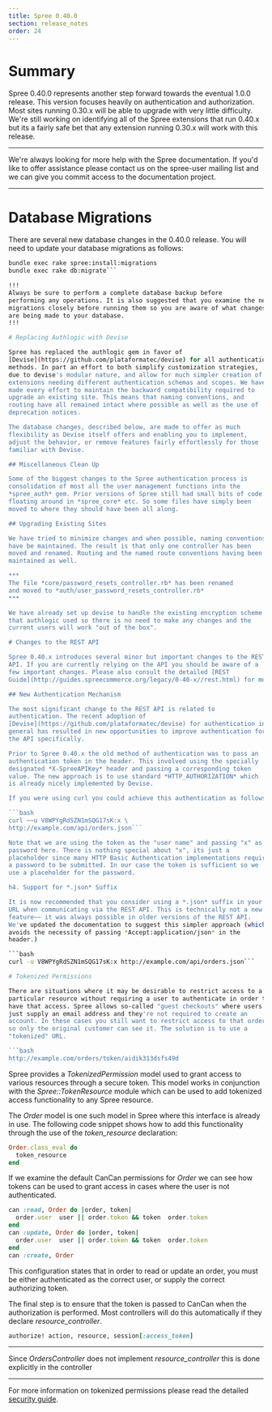 ```yaml
---
title: Spree 0.40.0
section: release_notes
order: 24
---
```


# Summary

Spree 0.40.0 represents another step forward towards the eventual 1.0.0
release. This version focuses heavily on authentication and
authorization. Most sites running 0.30.x will be able to upgrade with
very little difficulty. We're still working on identifying all of the
Spree extensions that run 0.40.x but its a fairly safe bet that any
extension running 0.30.x will work with this release.

---

We're always looking for more help with the Spree documentation.
If you'd like to offer assistance please contact us on the spree-user
mailing list and we can give you commit access to the documentation
project.

---

# Database Migrations

There are several new database changes in the 0.40.0 release. You will
need to update your database migrations as follows:

````bash
bundle exec rake spree:install:migrations
bundle exec rake db:migrate```

!!!
Always be sure to perform a complete database backup before
performing any operations. It is also suggested that you examine the new
migrations closely before running them so you are aware of what changes
are being made to your database.
!!!

# Replacing Authlogic with Devise

Spree has replaced the authlogic gem in favor of
[Devise](https://github.com/plataformatec/devise) for all authentication
methods. In part an effort to both simplify customization strategies,
due to devise's modular nature, and allow for much simpler creation of
extensions needing different authentication schemas and scopes. We have
made every effort to maintain the backward compatibility required to
upgrade an existing site. This means that naming conventions, and
routing have all remained intact where possible as well as the use of
deprecation notices.

The database changes, described below, are made to offer as much
flexibility as Devise itself offers and enabling you to implement,
adjust the behavior, or remove features fairly effortlessly for those
familiar with Devise.

## Miscellaneous Clean Up

Some of the biggest changes to the Spree authentication process is
consolidation of most all the user management functions into the
*spree_auth* gem. Prior versions of Spree still had small bits of code
floating around in *spree_core* etc. So some files have simply been
moved to where they should have been all along.

## Upgrading Existing Sites

We have tried to minimize changes and when possible, naming conventions
have be maintained. The result is that only one controller has been
moved and renamed. Routing and the named route conventions having been
maintained as well.

***
The file *core/password_resets_controller.rb* has been renamed
and moved to *auth/user_password_resets_controller.rb*
***

We have already set up devise to handle the existing encryption scheme
that authlogic used so there is no need to make any changes and the
current users will work "out of the box".

# Changes to the REST API

Spree 0.40.x introduces several minor but important changes to the REST
API. If you are currently relying on the API you should be aware of a
few important changes. Please also consult the detailed [REST
Guide](http://guides.spreecommerce.org/legacy/0-40-x//rest.html) for more details.

## New Authentication Mechanism

The most significant change to the REST API is related to
authentication. The recent adoption of
[Devise](https://github.com/plataformatec/devise) for authentication in
general has resulted in new opportunities to improve authentication for
the API specifically.

Prior to Spree 0.40.x the old method of authentication was to pass an
authentication token in the header. This involved using the specially
designated *X-SpreeAPIKey* header and passing a corresponding token
value. The new approach is to use standard *HTTP_AUTHORIZATION* which
is already nicely implemented by Devise.

If you were using curl you could achieve this authentication as follows:

```bash
curl ~~u V8WPYgRdSZN1mSQG17sK:x \
http://example.com/api/orders.json```

Note that we are using the token as the "user name" and passing "x" as a
password here. There is nothing special about "x", its just a
placeholder since many HTTP Basic Authentication implementations require
a password to be submitted. In our case the token is sufficient so we
use a placeholder for the password.

h4. Support for *.json* Suffix

It is now recommended that you consider using a *.json* suffix in your
URL when communicating via the REST API. This is technically not a new
feature~~ it was always possible in older versions of the REST API.
We've updated the documentation to suggest this simpler approach (which
avoids the necessity of passing *Accept:application/json* in the
header.)

```bash
curl -u V8WPYgRdSZN1mSQG17sK:x http://example.com/api/orders.json```

# Tokenized Permissions

There are situations where it may be desirable to restrict access to a
particular resource without requiring a user to authenticate in order to
have that access. Spree allows so-called "guest checkouts" where users
just supply an email address and they're not required to create an
account. In these cases you still want to restrict access to that order
so only the original customer can see it. The solution is to use a
"tokenized" URL.

```bash
http://example.com/orders/token/aidik313dsfs49d
````

Spree provides a _TokenizedPermission_ model used to grant access to
various resources through a secure token. This model works in
conjunction with the _Spree::TokenResource_ module which can be used to
add tokenized access functionality to any Spree resource.

The _Order_ model is one such model in Spree where this interface is
already in use. The following code snippet shows how to add this
functionality through the use of the _token_resource_ declaration:

```ruby
Order.class_eval do
  token_resource
end
```

If we examine the default CanCan permissions for _Order_ we can see how
tokens can be used to grant access in cases where the user is not
authenticated.

```ruby
can :read, Order do |order, token|
  order.user  user || order.token && token  order.token
end
can :update, Order do |order, token|
  order.user  user || order.token && token  order.token
end
can :create, Order
```

This configuration states that in order to read or update an order, you
must be either authenticated as the correct user, or supply the correct
authorizing token.

The final step is to ensure that the token is passed to CanCan when the
authorization is performed. Most controllers will do this automatically
if they declare _resource_controller_.

```ruby
authorize! action, resource, session[:access_token]
```

---

Since _OrdersController_ does not implement _resource_controller_
this is done explicitly in the controller

---

For more information on tokenized permissions please read the detailed
[security guide](http://guides.spreecommerce.org/legacy/0-40-x/security.html#tokenized-permissions).
